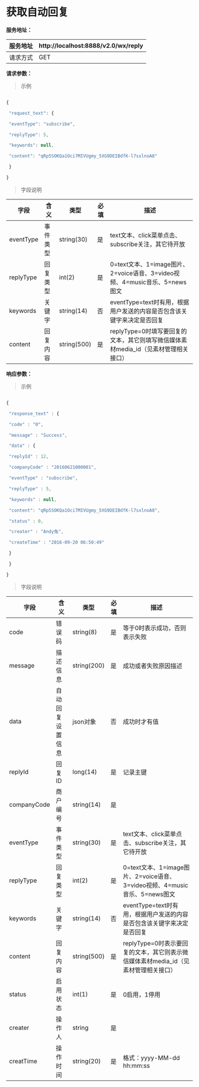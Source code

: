 # 获取自动回复

**服务地址：**

| 服务地址 | http://localhost:8888/v2.0/wx/reply |
| --- | --- |
| 请求方式 | GET |

**请求参数：**

> 示例

```js

{

 "request_text": {

 "eventType": "subscribe",

 "replyType": 5,

 "keywords": null,

 "content": "qRp5SOKQa1Oci7MIVUgmy_5XG9DEIBdfK-l7sxlnoA8"

 }

}

```

> 字段说明

| **字段** | **含义** | **类型** | **必填** | **描述** |
| --- | --- | --- | --- | --- |
| eventType | 事件类型 | string\(30\) | 是 | text文本、click菜单点击、subscribe关注，其它待开放 |
| replyType | 回复类型 | int\(2\) | 是 | 0=text文本、1=image图片、2=voice语音、3=video视频、4=music音乐、5=news图文 |
| keywords | 关键字 | string\(14\) | 否 | eventType=text时有用，根据用户发送的内容是否包含该关键字来决定是否回复 |
| content | 回复内容 | string\(500\) | 是 | replyType=0时填写要回复的文本，其它则填写微信媒体素材media\_id（见素材管理相关接口） |

**响应参数：**

> 示例

```js

{

 "response_text" : {

 "code" : "0",

 "message" : "Success",

 "data" : {

 "replyId" : 12,

 "companyCode" : "20160621000001",

 "eventType" : "subscribe",

 "replyType" : 5,

 "keywords" : null,

 "content": "qRp5SOKQa1Oci7MIVUgmy_5XG9DEIBdfK-l7sxlnoA8",

 "status" : 0,

 "creater" : "Andy兔",

 "createTime" : "2016-09-20 06:50:49"

 }

 }

}

```

> 字段说明

| **字段** | **含义** | **类型** | **必填** | **描述** |
| --- | --- | --- | --- | --- |
| code | 错误码 | string\(8\) | 是 | 等于0时表示成功，否则表示失败 |
| message | 描述信息 | string\(200\) | 是 | 成功或者失败原因描述 |
| data | 自动回复设置信息 | json对象 | 否 | 成功时才有值 |
| replyId | 回复ID | long\(14\) | 是 | 记录主键 |
| companyCode | 商户编号 | string\(14\) | 是 | |
| eventType | 事件类型 | string\(30\) | 是 | text文本、click菜单点击、subscribe关注，其它待开放 |
| replyType | 回复类型 | int\(2\) | 是 | 0=text文本、1=image图片、2=voice语音、3=video视频、4=music音乐、5=news图文 |
| keywords | 关键字 | string\(14\) | 否 | eventType=text时有用，根据用户发送的内容是否包含该关键字来决定是否回复 |
| content | 回复内容 | string\(500\) | 是 | replyType=0时表示要回复的文本，其它则表示微信媒体素材media\_id（见素材管理相关接口） |
| status | 启用状态 | int\(1\) | 是 | 0启用，1停用 |
| creater | 操作人 | string | 是 | |
| creatTime | 操作时间 | string\(20\) | 是 | 格式：yyyy-MM-dd hh:mm:ss |
